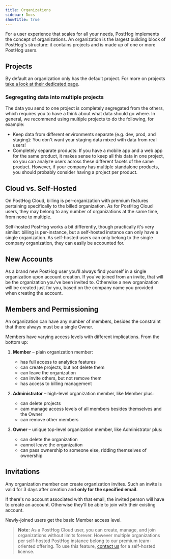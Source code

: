 ```yaml
---
title: Organizations
sidebar: Docs
showTitle: true
---
```


For a user experience that scales for all your needs, PostHog implements the concept of organizations.
An organization is the largest building block of PostHog's structure: it contains projects and is made up of one or more PostHog users.

## Projects

By default an organization only has the default project. For more on projects [take a look at their dedicated page](/docs/features/projects).

### Segregating data into multiple projects

The data you send to one project is completely segregated from the others, which requires you to have a think about what data should go where. In general, we recommend using multiple projects to do the following, for example:

- Keep data from different environments separate (e.g. dev, prod, and staging): You don't want your staging data mixed with data from real users!
- Completely separate products: If you have a mobile app and a web app for the same product, it makes sense to keep all this data in one project, so you can analyze users across these different facets of the same product. However, if your company has multiple standalone products, you should probably consider having a project per product.

## Cloud vs. Self-Hosted

On PostHog Cloud, billing is per-organization with premium features pertaining specifically to the billed organization.
As for PostHog Cloud users, they may belong to any number of organizations at the same time, from none to multiple.

Self-hosted PostHog works a bit differently, though practically it's very similar: billing is per-instance, but a self-hosted instance can only have a single organization. As self-hosted users can only belong to the single company organization, they can easily be accounted for.

## New Accounts

As a brand new PostHog user you'll always find yourself in a single organization upon account creation. If you've joined from an invite, that will be the organization you've been invited to. Otherwise a new organization will be created just for you, based on the company name you provided when creating the account.

## Members and Permissioning

An organization can have any number of members, besides the constraint that there always must be a single Owner.

Members have varying access levels with different implications. From the bottom up:

1. **Member** – plain organization member:

    - has full access to analytics features
    - can create projects, but not delete them
    - can leave the organization
    - can invite others, but not remove them
    - has access to billing management

2. **Administrator** – high-level organization member, like Member plus:

    - can delete projects
    - cam manage access levels of all members besides themselves and the Owner
    - can remove other members

3. **Owner** – unique top-level organization member, like Administrator plus:

    - can delete the organization
    - cannot leave the organization
    - can pass ownership to someone else, ridding themselves of ownership

## Invitations

Any organization member can create organization invites. Such an invite is valid for 3 days after creation and **only for the specified email**.

If there's no account associated with that email, the invited person will have to create an account. Otherwise they'll be able to join with their existing account.

Newly-joined users get the basic Member access level.

> **Note:** As a PostHog Cloud user, you can create, manage, and join organizations without limits forever. However multiple organizations per self-hosted PostHog instance belong to our premium team-oriented offering. To use this feature, [contact us](https://share.hsforms.com/1-IVCY9gNRvaZBajMt_UPIg4559u) for a self-hosted license.
